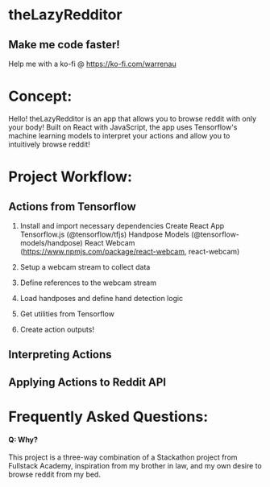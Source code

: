 # theLazyRedditor

## Make me code faster!
Help me with a ko-fi @ https://ko-fi.com/warrenau

# Concept:

Hello! theLazyRedditor is an app that allows you to browse reddit with only your body!
Built on React with JavaScript, the app uses Tensorflow's machine learning models
to interpret your actions and allow you to intuitively browse reddit!

# Project Workflow:

## Actions from Tensorflow

1. Install and import necessary dependencies
Create React App
Tensorflow.js (@tensorflow/tfjs)
Handpose Models (@tensorflow-models/handpose)
React Webcam (https://www.npmjs.com/package/react-webcam, react-webcam)

2. Setup a webcam stream to collect data

3. Define references to the webcam stream

4. Load handposes and define hand detection logic

5. Get utilities from Tensorflow

6. Create action outputs!

## Interpreting Actions

## Applying Actions to Reddit API


# Frequently Asked Questions:

#### Q: Why?
This project is a three-way combination of a Stackathon project from Fullstack Academy, 
inspiration from my brother in law, and my own desire to browse reddit from my bed.


